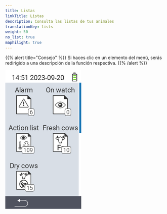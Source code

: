 ```yaml
---
title: Listas
linkTitle: Listas
description: Consulta las listas de tus animales
translationKey: lists
weight: 50
no_list: true
maphilight: true
---
```

{{% alert title="Consejo" %}}
Si haces clic en un elemento del menú, serás redirigido a una descripción de la función respectiva.
{{% /alert %}}

<img src="images/lists.png" alt="VitalControl Nuevo en la granja" title="Nuevo en la granja" usemap="#workmap" class="maphilight" />

<map name="workmap">
  <area shape="rect" coords="3,40,116,160" alt="Lista de alarmas" title="Consulta tu lista de alarmas&#10;Clic del ratón: abrir documentación" href="/es/docs/lists/alarm/">
  <area shape="rect" coords="3,160,116,280" alt="Lista de acciones" title="Consulta tu lista de acciones.&#10;Clic del ratón: abrir documentación" href="/es/docs/lists/actions/">
  <area shape="rect" coords="3,280,116,399" alt="Lista de vacas secas" title="Consulta tu lista de vacas secas&#10;Clic del ratón: abrir documentación" href="/es/docs/lists/dry-cows/">

  <area shape="rect" coords="116,40,230,160" alt="Lista de vigilancia" title="Consulta tu lista de vigilancia&#10;Clic del ratón: abrir documentación" href="/es/docs/lists/on-watch/">
  <area shape="rect" coords="116,160,230,280" alt="Vacas frescas" title="Consulta tu lista de vacas frescas&#10;Clic del ratón: abrir documentación" href="/es/docs/lists/fresh-cows/">

  <area shape="rect" coords="2,401,115,438" alt="Atrás" title="Retroceder un nivel" href="/es/docs/menu/mainmenu/">
</map>

